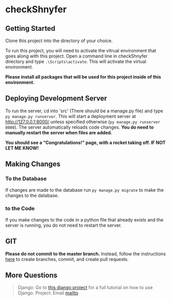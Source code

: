 # checkShnyfer

## Getting Started
Clone this project into the directory of your choice.

To run this project, you will need to activate the vitrual environment that goes along with this project. Open a command line in checkShnyfer directory and type ```.\Scripts\activate```. This will activate the virtual environment. 

**Please install all packages that will be used for this project inside of this environment.**

## Deploying Development Server
To run the server, cd into 'src' (There should be a manage.py file) and type ```py manage.py runserver```. This will start a deployment server at http://127.0.0.1:8000/ unless specified otherwise (```py manage.py runserver 8080```). The server automatically reloads code changes. __You do need to manually restart the server when files are added.__
 
 **You should see a “Congratulations!” page, with a rocket taking off. IF NOT LET ME KNOW!** 

## Making Changes

 ### To the Database
 If changes are made to the database run ```py manage.py migrate``` to make the changes to the database.

 ### to the Code
 If you make changes to the code in a python file that already exists and the server is running, you do not need to restart the server.

 ## GIT
**Please do not commit to the master branch.** Instead, follow the instructions [here](https://github.com/Kunena/Kunena-Forum/wiki/Create-a-new-branch-with-git-and-manage-branches) to create branches, commit, and create pull requests. 

 ## More Questions
 > Django: Go to [this django project](https://docs.djangoproject.com/en/2.1/intro/tutorial01/) for a full tutorial on how to use Django. 
 > Project: Email [mailto](syurk738@students.bju.edu)
 